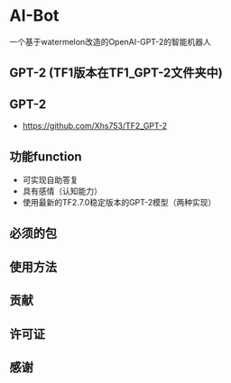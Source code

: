 # AI-Bot
一个基于watermelon改造的OpenAI-GPT-2的智能机器人
## GPT-2 (TF1版本在TF1_GPT-2文件夹中)
## GPT-2
- https://github.com/Xhs753/TF2_GPT-2
## 功能function
- 可实现自助答复
- 具有感情（认知能力）
- 使用最新的TF2.7.0稳定版本的GPT-2模型（两种实现） 



## 必须的包




## 使用方法



## 贡献



## 许可证


## 感谢



